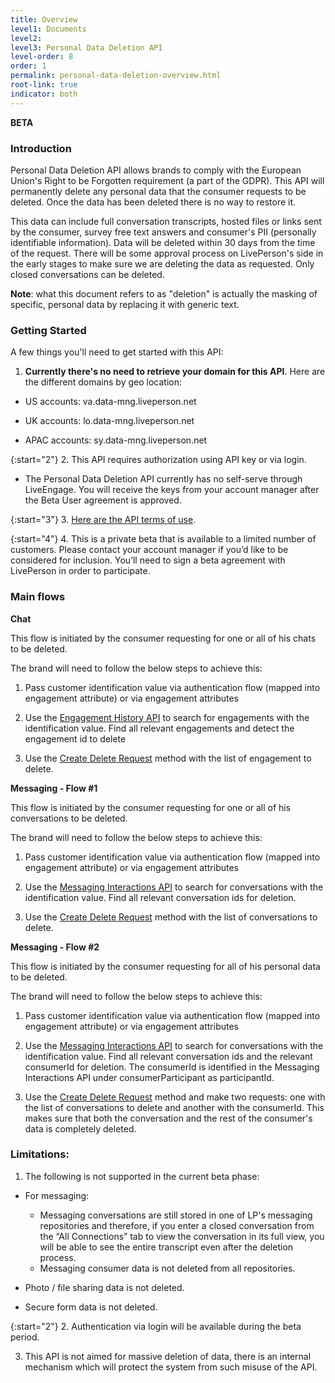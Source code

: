```yaml
---
title: Overview
level1: Documents
level2:
level3: Personal Data Deletion API
level-order: 8
order: 1
permalink: personal-data-deletion-overview.html
root-link: true
indicator: both
---
```


**BETA**

### Introduction

Personal Data Deletion API allows brands to comply with the European Union's Right to be Forgotten requirement (a part of the GDPR). This API will permanently delete any personal data that the consumer requests to be deleted. Once the data has been deleted there is no way to restore it.

This data can include full conversation transcripts, hosted files or links sent by the consumer, survey free text answers and consumer's PII (personally identifiable information). Data will be deleted within 30 days from the time of the request. There will be some approval process on LivePerson's side in the early stages to make sure we are deleting the data as requested.
Only closed conversations can be deleted.

**Note**: what this document refers to as "deletion" is actually the masking of specific, personal data by replacing it with generic text.

### Getting Started

A few things you'll need to get started with this API:

1. **Currently there's no need to retrieve your domain for this API**. Here are the different domains by geo location:

* US accounts: va.data-mng.liveperson.net

* UK accounts: lo.data-mng.liveperson.net

* APAC accounts: sy.data-mng.liveperson.net

{:start="2"}
2. This API requires authorization using API key or via login.
*  The Personal Data Deletion API currently has no self-serve through LiveEngage. You will receive the keys from your account manager after the Beta User agreement is approved.

{:start="3"}
3. [Here are the API terms of use](https://www.liveperson.com/policies/apitou).

{:start="4"}
4. This is a private beta that is available to a limited number of customers. Please contact your account manager if you’d like to be considered for inclusion. You’ll need to sign a beta agreement with LivePerson in order to participate.

### Main flows

**Chat**

This flow is initiated by the consumer requesting for one or all of his chats to be deleted.

The brand will need to follow the below steps to achieve this:

1. Pass customer identification value via authentication flow (mapped into engagement attribute) or via engagement attributes

2. Use the [Engagement History API](https://developers.liveperson.com/data-engagement-history-overview.html) to search for engagements with the identification value. Find all relevant engagements and detect the engagement id to delete

3. Use the [Create Delete Request](personal-data-deletion-delete-request.html) method with the list of engagement to delete.

**Messaging - Flow #1**

This flow is initiated by the consumer requesting for one or all of his conversations to be deleted.

The brand will need to follow the below steps to achieve this:

1. Pass customer identification value via authentication flow (mapped into engagement attribute) or via engagement attributes

2. Use the [Messaging Interactions API](https://developers.liveperson.com/data-messaging-interactions-overview.html) to search for conversations with the identification value. Find all relevant conversation ids for deletion.

3. Use the [Create Delete Request](personal-data-deletion-delete-request.html) method with the list of conversations to delete.

**Messaging - Flow #2**

This flow is initiated by the consumer requesting for all of his personal data to be deleted.

The brand will need to follow the below steps to achieve this:

1. Pass customer identification value via authentication flow (mapped into engagement attribute) or via engagement attributes

2. Use the [Messaging Interactions API](https://developers.liveperson.com/data-messaging-interactions-overview.html) to search for conversations with the identification value. Find all relevant conversation ids and the relevant consumerId for deletion. The consumerId is identified in the Messaging Interactions API under consumerParticipant as participantId.

3. Use the [Create Delete Request](personal-data-deletion-delete-request.html) method and make two requests: one with the list of conversations to delete and another with the consumerId. This makes sure that both the conversation and the rest of the consumer's data is completely deleted.


### Limitations:

1. The following is not supported in the current beta phase:

 * For messaging:
    - Messaging conversations are still stored in one of LP's messaging repositories and therefore, if you enter a closed conversation from the “All Connections” tab to view the conversation in its full view, you will be able to see the entire transcript even after the deletion process.
    - Messaging consumer data is not deleted from all repositories.

 * Photo / file sharing data is not deleted.

 * Secure form data is not deleted.

{:start="2"}
2. Authentication via login will be available during the beta period.

3. This API is not aimed for massive deletion of data, there is an internal mechanism which will protect the system from such misuse of the API.

